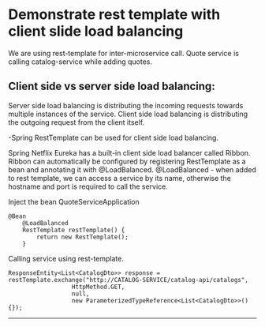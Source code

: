 # Demonstrate rest template with client slide load balancing

We are using rest-template for inter-microservice call. Quote service is calling catalog-service while adding quotes. 

## Client side vs server side load balancing:
Server side load balancing is distributing the incoming requests towards multiple instances of the service.
Client side load balancing is distributing the outgoing request from the client itself.

-Spring RestTemplate can be used for client side load balancing.


Spring Netflix Eureka has a built-in client side load balancer called Ribbon.
Ribbon can automatically be configured by registering RestTemplate as a bean and annotating it with @LoadBalanced.
@LoadBalanced  - when added to rest template, we can access a service by its name, otherwise the hostname and port is required to call the service.


Inject the bean QuoteServiceApplication

```
@Bean
	@LoadBalanced
	RestTemplate restTemplate() {
		return new RestTemplate();
	}
```

Calling service using rest-template.

```
ResponseEntity<List<CatalogDto>> response = restTemplate.exchange("http://CATALOG-SERVICE/catalog-api/catalogs",
				  HttpMethod.GET,
				  null,
				  new ParameterizedTypeReference<List<CatalogDto>>(){});

```

----------------------------------------------------------------------------------------------------------------------------------------

